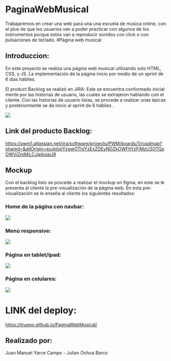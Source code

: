 # PaginaWebMusical
Trabajaremos en crear una web para una una escuela de música online, con el plus de que los usuarios van a poder practicar con algunos de los instrumentos porque estos van a reproducir sonidos con click o con pulsaciones de teclado.
#Página web musical

## Introduccion:
En este proyecto se realiza una página web musical utilizando solo HTML, CSS, y JS.
La implementación de la página inicio por medio de un sprint de 6 días hábiles.

El product Backlog se realizó en JIRA:
Este se encuentra conformado inicial mente por las historias de usuario, las cuales se extrajeron hablando con el cliente. Con las historias de usuario listas,  se procede a realizar unas épicas y posteriormente se da inicio al sprint de 6 hábiles .

[![](https://i.ibb.co/pvnq66D/backlog.png)](https://i.ibb.co/pvnq66D/backlog.png)

## Link del producto Backlog:
https://pwm1.atlassian.net/jira/software/projects/PWM/boards/1/roadmap?shared=&atlOrigin=eyJpIjoiYzgwOThjYzExZDEyNDZkOWFhYzFiMzU3OTQxOWViZmMiLCJwIjoiaiJ9

## Mockup

Con el backlog listo se procede a realizar el mockup en figma, en este se le presenta al cliente la pre-visualización de la página web. En esta pre-visualización se le enseña al cliente los siguientes resultados:

### Home de la página con navbar:
[![](https://i.ibb.co/dmq3z2x/home.png)](https://i.ibb.co/dmq3z2x/home.png)

### Menú responsive:
[![](https://i.ibb.co/chjYVp5/menu-Responsive.png)](https://i.ibb.co/chjYVp5/menu-Responsive.png)

### Página en tablet/ipad:
[![](https://i.ibb.co/1zP7t84/alternativa.png)](https://i.ibb.co/1zP7t84/alternativa.png)

### Página en celulares:
[![](https://i.ibb.co/ZzVY5Pv/celular.png)](https://i.ibb.co/ZzVY5Pv/celular.png)

# LINK del deploy:
https://trueqo.github.io/PaginaWebMusical/

## Realizado por:
Juan Manuel Yarce Campo - Julian Ochoa Barco
